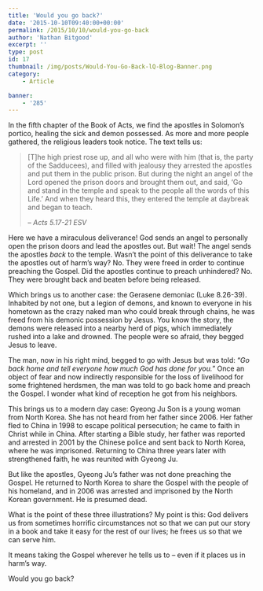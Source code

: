 ```yaml
---
title: 'Would you go back?'
date: '2015-10-10T09:40:00+00:00'
permalink: /2015/10/10/would-you-go-back
author: 'Nathan Bitgood'
excerpt: ''
type: post
id: 17
thumbnail: /img/posts/Would-You-Go-Back-lQ-Blog-Banner.png
category:
    - Article

banner:
    - '285'
---
```

In the fifth chapter of the Book of Acts, we find the apostles in Solomon’s portico, healing the sick and demon possessed. As more and more people gathered, the religious leaders took notice. The text tells us:

> \[T\]he high priest rose up, and all who were with him (that is, the party of the Sadducees), and filled with jealousy they arrested the apostles and put them in the public prison. But during the night an angel of the Lord opened the prison doors and brought them out, and said, ‘Go and stand in the temple and speak to the people all the words of this Life.’ And when they heard this, they entered the temple at daybreak and began to teach.
> 
> <cite>– Acts 5.17-21 ESV</cite>

Here we have a miraculous deliverance! God sends an angel to personally open the prison doors and lead the apostles out. But wait! The angel sends the apostles *back* to the temple. Wasn’t the point of this deliverance to take the apostles out of harm’s way? No. They were freed in order to continue preaching the Gospel. Did the apostles continue to preach unhindered? No. They were brought back and beaten before being released.

Which brings us to another case: the Gerasene demoniac (Luke 8.26-39). Inhabited by not one, but a legion of demons, and known to everyone in his hometown as the crazy naked man who could break through chains, he was freed from his demonic possession by Jesus. You know the story, the demons were released into a nearby herd of pigs, which immediately rushed into a lake and drowned. The people were so afraid, they begged Jesus to leave.

The man, now in his right mind, begged to go with Jesus but was told: “*Go back home and tell everyone how much God has done for you.*” Once an object of fear and now indirectly responsible for the loss of livelihood for some frightened herdsmen, the man was told to go back home and preach the Gospel. I wonder what kind of reception he got from his neighbors.

This brings us to a modern day case: Gyeong Ju Son is a young woman from North Korea. She has not heard from her father since 2006. Her father fled to China in 1998 to escape political persecution; he came to faith in Christ while in China. After starting a Bible study, her father was reported and arrested in 2001 by the Chinese police and sent back to North Korea, where he was imprisoned. Returning to China three years later with strengthened faith, he was reunited with Gyeong Ju.

But like the apostles, Gyeong Ju’s father was not done preaching the Gospel. He returned to North Korea to share the Gospel with the people of his homeland, and in 2006 was arrested and imprisoned by the North Korean government. He is presumed dead.

What is the point of these three illustrations? My point is this: God delivers us from sometimes horrific circumstances not so that we can put our story in a book and take it easy for the rest of our lives; he frees us so that we can serve him.

It means taking the Gospel wherever he tells us to – even if it places us in harm’s way.

Would you go back?